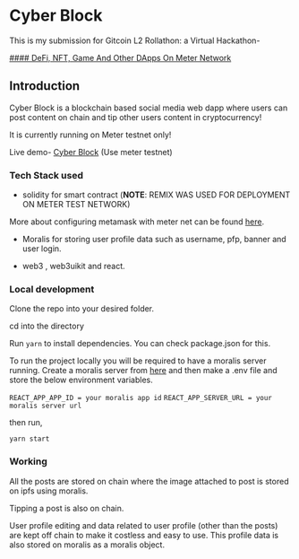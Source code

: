 # Cyber Block
This is my submission for Gitcoin L2 Rollathon: a Virtual Hackathon-

[#### DeFi, NFT, Game And Other DApps On Meter Network](https://gitcoin.co/issue/meterio/meter-bounty-program/6/100028846)


## Introduction
Cyber Block is a blockchain based social media web dapp where users can post content on chain and tip other users content in cryptocurrency!

It is currently running on Meter testnet only!

Live demo- [Cyber Block](https://calm-gnome-b0f34c.netlify.app/)   (Use meter testnet)

### Tech Stack used
- solidity for smart contract (**NOTE**: REMIX WAS USED FOR DEPLOYMENT ON METER TEST NETWORK)

More about configuring metamask with meter net can be found [here](https://docs.meter.io/developer-documentation/introduction).

- Moralis for storing user profile data such as username, pfp, banner and user login.

- web3 , web3uikit and react.

### Local development
Clone the repo into your desired folder.

cd into the directory

Run `yarn` to install dependencies. You can check package.json for this.

To run the project locally you will  be required to have a moralis server running. Create a moralis server from [here](https://moralis.io/) and then make a .env file and store the below environment variables.

`
REACT_APP_APP_ID = your moralis app id
`
`
REACT_APP_SERVER_URL = your moralis server url
`


then run,


`yarn start`


### Working
All the posts are stored on chain where the image attached to post is stored on ipfs using moralis. 

Tipping a post  is also on chain.

User profile editing and data related to user profile (other than the posts) are kept off chain to make it costless and easy to use. This profile data is also stored on moralis as a moralis object. 

